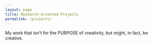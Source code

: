 ```yaml
---
layout: page
title: Research-oriented Projects
permalink: /projects/
---
```


My work that isn't for the PURPOSE of creativity, but might, in fact, be creative. 

